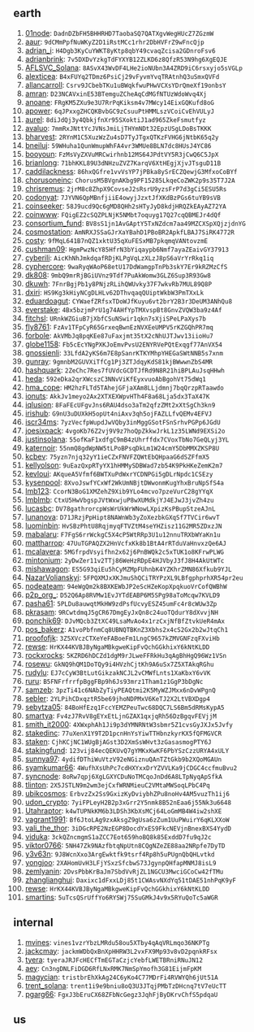 ## earth
1. [01node](https://keybase.io/01node): `DadnDZbFH5BHHRHD7TaobaSQ7QATXgvWegHUcZ7ZGzmW`
1. [aaur](https://keybase.io/aaur): `9dCMmPpfNuWKyZ2D1iRstMCc1rhr2DbHVFrZ9wFncQjp`
1. [adrian_i](https://keybase.io/adrian_i): `H4Dgb3KyCuYWKT8yKtp8qbY49cvaqZcisa2GDnroFsv6`
1. [adrianbrink](https://keybase.io/adrianbrink): `7v5DXDvYzkgTdFYXYB12ZLKD6z8QfzR53N9hg6XgEQJE`
1. [AFLSVC_Solana](https://keybase.io/AFLSVC_Solana): `8ASvX43WvDF4LHe2ioNUbn3A4ZRD9iC6rsxyjo5sVGLp`
1. [alexticea](https://keybase.io/alexticea): `B4xFUYq2TDmz6PsiCj29vFyvmYvqTRAtnhQ3uSmxQVFd`
1. [allancarroll](https://keybase.io/allancarroll): `Csrv9JCbebTKu1uBWqkfwuPHwVCXsYDrQmeXf19onbsY`
1. [amran](https://keybase.io/amran): `D23NCAVxinE53BTemguZCheAqCdMGfNTUzWdoWvq4Xj`
1. [anoane](https://keybase.io/anoane): `FRgKM5ZXu9e3U7RrPqKiksm4v7MWcy14EixGQKufd8oG`
1. [apower](https://keybase.io/apower): `6qJPxxgZHCQKBvbGC9zCsuuPtHMMLszVCoiCvEhVULyJ`
1. [aurel](https://keybase.io/aurel): `8diJdQj3y4QbkjfnXr95SXoktiJ1ad965ZkeFsmutfyz`
1. [avaluo](https://keybase.io/avaluo): `7mmRxJNttYcJVNsJmiLjTHYmNDt32EpzUSgLDoBsTKKK`
1. [bharvest](https://keybase.io/bharvest): `2RYnM1C5XuzWzZu4sD7TyJTgxQTKzFVHG6jNtbK65q2y`
1. [bneiluj](https://keybase.io/bneiluj): `59WHuha1QunWmupWhFA4vr3WMUe8BLN7dc8HUsJ4YC86`
1. [booyoun](https://keybase.io/booyoun): `FzMsVyZXVuMRCwirhnb12MS64JPdtVY5R3jCwQ6C5JpX`
1. [brianlong](https://keybase.io/brianlong): `71bhKKL89U3dNHzuZVZ7KarqV6XtHEgjXjvJTsguD11B`
1. [caddilackness](https://keybase.io/caddilackness): `86hxQGfre1vvVsYP7jPBka8ySrECZQewjG3MfxoCoBYf`
1. [chorusoneinc](https://keybase.io/chorusoneinc): `ChorusM5BVgnAKbg9PF15285LkqeCoZWK2p9s35T7J2A`
1. [chrisremus](https://keybase.io/chrisremus): `2jrM8c8ZhpX9CovseJ2sRsrU9yzsFrP7d3gCi5ESU5Rs`
1. [codonyat](https://keybase.io/codonyat): `7JYVN6QpMBnfjiiE4owyjJzxtJfXKdBzPGs6tuYB9sVB`
1. [coinseeker](https://keybase.io/coinseeker): `58J9ucd9Qc6gMD8QHh2sHTyJyD8kdjHRQZkEAyAZ72YA`
1. [coinwww](https://keybase.io/coinwww): `FQigEZ2cSQZPLNjK5NMbt7oquyg17Q27cqQBMEJr4dQf`
1. [consortium_fund](https://keybase.io/consortium_fund): `BV8sS1jn1AvGAptY5TxNZdcm7aa49MZCXSpXQjzjdnYG`
1. [cosmostation](https://keybase.io/cosmostation): `AmNRXJSSaGJrXaYBahD1PBoBR2ApkfLBAJ7SiRK4772R`
1. [costy](https://keybase.io/costy): `9fMqL641B7nQZ1xktU35qXuFESxMB7pkqmqVANtovzmE`
1. [cushman09](https://keybase.io/cushman09): `HgmPwzNcY85HfrN3bYiqaypb6Nmf7ayaZEaivGY37913`
1. [cyberili](https://keybase.io/cyberili): `AicKhNhJmkdqafRDjKLPgVqLzXLzJ8pS6aVrYrRkq1iq`
1. [cyphercore](https://keybase.io/cyphercore): `9waRyqWAoP68etU17DdWamgpTnPb3skY7Er9kRZMzCfS`
1. [dk808](https://keybase.io/dk808): `9mbQ9mrRjBGiUVnz9Tdf7PuAkWomw3GLZ6Sup3R93Gw8`
1. [dkuwh](https://keybase.io/dkuwh): `7FnrBgjPb1y8PNjzRLihQWUvky37F7wkvRb7MUL89Q8P`
1. [dxiri](https://keybase.io/dxiri): `HS9Kg3kHiyNCgDLHLv62DThvqaqQUiptWkbW3PmTXxLk`
1. [eduardoagut](https://keybase.io/eduardoagut): `CYWaefZRfsxTDoWJfKuyu6vt2brY2B3r3DeUM3ANhQu8`
1. [everstake](https://keybase.io/everstake): `4Bx5bzjmPrU1g74AHfYpTMXvspBt8GnvZVQW3ba9z4Af`
1. [fitchsl](https://keybase.io/fitchsl): `URnkWZGiuB7jXbfCSuNSwir1qkn7sXjiSPeLPaXys7b`
1. [fly8761](https://keybase.io/fly8761): `FzAv1TFpCyR65GrxeqBwnEzNVXEeUMPV5rKZGQhPR7mq`
1. [forbole](https://keybase.io/forbole): `AkVMbJq8pqKEe87uFaxjmt35tX2cNhUJTJwv13iioHu7`
1. [globe1158](https://keybase.io/globe1158): `Fb5cEcYNgPXKJoEmvPvsU2ENYRVePQtExqgf77AnVX54`
1. [gnossienli](https://keybase.io/gnossienli): `33LfdA2yKS6m7E8pSanrKTKYMhpYHEGaSWtNNB5s7xnm`
1. [gunray](https://keybase.io/gunray): `9gmnbM2GUVXiTfCg1Pj3ZTJdqyKdS81kjBWwwnZbS4MR`
1. [hashquark](https://keybase.io/hashquark): `2ZeChc7Res7fUVdcGCDTJfRd9N8R21hiBPLAuJsqHHwh`
1. [heda](https://keybase.io/heda): `592eDka2qrXWcszC3NNvViKfEyxvuoAbBgohVt75dWq1`
1. [hma_cope](https://keybase.io/hma_cope): `HM2hzFLTd5TAhejGFjaXAm8LLjdmnj7bqQrzpRTaawdo`
1. [ionuts](https://keybase.io/ionuts): `AkkJv1meyo2Ax2XTXEXWpvHTh4F8a68Lja5dx3TaX47K`
1. [iqlusion](https://keybase.io/iqlusion): `8FaFEcUFgvJns6RAU4dso3aTm2qfzZMt2xXtSgCh3kn9`
1. [irishub](https://keybase.io/irishub): `G9nU3uDUXkH5opUt4niAxv3qh5ojFAZLLfvQEMv4EFVJ`
1. [iscr34ms](https://keybase.io/iscr34ms): `7yzVecfpWupdJwVQby3inMggGSotFSnSrhvPGPp6JGdU`
1. [joesixpack](https://keybase.io/joesixpack): `4vgoKb76Z2vj9V9z7hoQpZkkwJrkL1z35LWNd9EXSi2o`
1. [justinsolana](https://keybase.io/justinsolana): `55ofKaF1xdfgC9mB4zUhrffdx7CVoxTbNo7GeQLyj3YL`
1. [katernoir](https://keybase.io/katernoir): `55nmQ8gdWpNW5tLPoBPsqDkLm1W24cmY5DbMMXZKSP8U`
1. [kcbev](https://keybase.io/kcbev): `75yzn7njq32yY1ieCZxFNVFZQWtEbQHpaaG6dSZFfmX5`
1. [kellyolson](https://keybase.io/kellyolson): `9uEazQxpRTyYX1hHMMySDBWad7zb54K9PkHKeZemK2m7`
1. [kevloui](https://keybase.io/kevloui): `AKqueA5Vfmf6BWTXuPdWxrYCDNPGi5gDLrNpdc1CSEzy`
1. [kysenpool](https://keybase.io/kysenpool): `8XvoJswfYCxWf2WkUmNBjtDWwonmKugYhxBruNpSfS4a`
1. [lmb123](https://keybase.io/lmb123): `CcorN3BoG1XMZehZ9Xib9YLo4mcvo7pzeVurC28gYYqX`
1. [lmblmb](https://keybase.io/lmblmb): `CtxU5HwVbgspJVtWxwjuP8wXUMdkjYJ4EJwJ3jvZh4zu`
1. [lucasbc](https://keybase.io/lucasbc): `DV78gathrorcpWsWrUkWrWNowLXpizKsPBupStzeAJnL`
1. [lunanova](https://keybase.io/lunanova): `D71JRzjPpHipt8NAWnWb3yZoXezbkGXqSf7TVCir6wvT`
1. [luominbin](https://keybase.io/luominbin): `HvSBzPhtU8RqjmyqFTVZtM4seYHZisz11G2MR5ZDxzJN`
1. [mabalaru](https://keybase.io/mabalaru): `F7FgS6rrWckgC5X4cP5WtRRp3U1u12nnuTRXbWYaKn1u`
1. [mattharrop](https://keybase.io/mattharrop): `47UuTGPAQZX2HnVcfxKk8b1BtA4rRTduVaHnvxzQe6AJ`
1. [mcalavera](https://keybase.io/mcalavera): `5MGfrpdVsyifhn2x62j6PnBWQk2c5xTUK1o8KFrwPLWG`
1. [mintonium](https://keybase.io/mintonium): `2yDwZer11v2TTj86WeHzRDpE4HJVbyJ3fJ8H4AkUtWTc`
1. [mishawagon](https://keybase.io/mishawagon): `ES5G93qiEu5hCyMZMpFUhnbK4YZKhrZMN86Xfkub9YJL`
1. [NazarVolianskyi](https://keybase.io/NazarVolianskyi): `5FPQXMJxXKJmuShQCiTRYPzXL9LBfgphprhXR54pr2eu`
1. [nodeateam](https://keybase.io/nodeateam): `94eWgQm2k8BXKEWbJP2eScHZeKopXpqkuoVrCofQWBhW`
1. [p2p_org_](https://keybase.io/p2p_org_): `D52Q6Ap8RVMw1EvJYTdEABP6M5SPg98aToMcqw7KVLD9`
1. [pasha61](https://keybase.io/pasha61): `5PLDu8auwqtMkHW9zdPsfUcvyESZ45umFc4r8cWUw3Zp`
1. [pkrasam](https://keybase.io/pkrasam): `9RCwtdmqJ5gCR67DmgEyJxQn8c24uoTQdurY8dXvvjNH`
1. [ponchik69](https://keybase.io/ponchik69): `DJvMQcb3ZtXC49LsaMvAo4x1rzCxjNfBfZtvkUeR4mAx`
1. [pos_bakerz](https://keybase.io/pos_bakerz): `A1voPbfnmCq8UBNQTBKnZ3Xbhs2x4cS2Gx2b2wJtqCh1`
1. [proofofjk](https://keybase.io/proofofjk): `3Z5XVczCTXeYeFABoeFm1LngC9657kZMVGNFzqFXviHb`
1. [rewse](https://keybase.io/rewse): `HrKX44KVBJByNgaMBkgweKipFvQchGGkhixY6kNtKLDD`
1. [rockxrocks](https://keybase.io/rockxrocks): `5KZRD6hDCZd1dgM9rJLweFFRkHu3qAgBhHgQ96Wz1VSn`
1. [rosewu](https://keybase.io/rosewu): `GkNQ9hQM1DoTQy9i4HVzhCjtKh9A6uSx7Z5XTAkqRGhu`
1. [rudylu](https://keybase.io/rudylu): `EJ7cCyW3BtLutGikzakNCJL2vCMWfLnts1XaKbxY6vVK`
1. [ruru](https://keybase.io/ruru): `B5FNFrfrrfpBggFBp9h6Js93mrz1Tham1z1GgP3bDgNc`
1. [samzeb](https://keybase.io/samzeb): `3pzTi41c6NAbZyTiyPEAQtmi2K5MyWZJMxx6nDvWPgnQ`
1. [sebler](https://keybase.io/sebler): `2YLPihCDxqztR5be69jhoNDPMxV6KeTJ2X2LtVBXDgp4`
1. [sebytza05](https://keybase.io/sebytza05): `84BoHfEzq1FccYEMZPeuTwc68DQC7LS6Bm5dRMsKypA5`
1. [smartya](https://keybase.io/smartya): `Fv4zJ7RvV8gEYxEtLjnGZAX1qxjqRh56DzBgqvFEVjjM`
1. [smith_it2000](https://keybase.io/smith_it2000): `4XWxphAh1Ji9p3dYMNRNtW3sbmr5Z1cvsGyJXJx5Jvfy`
1. [stakedinc](https://keybase.io/stakedinc): `77uXenX1Y9T2D1pcnHnYsYiwTTHbnzkyrKX5fQFMGVCR`
1. [staken](https://keybase.io/staken): `CjhKCjNC1WUgBjAGst3D2XmSsWHvt3zGasasmogPTY6J`
1. [stakingfund](https://keybase.io/stakingfund): `123vij84ecQEKUvQ7gYMKxKwKF6PbYSzCzzURYA4xULY`
1. [sunnya97](https://keybase.io/sunnya97): `4ydifDThiWuVtzV92eNGiznuQAnTZtGkb9b2XQoMGAUn`
1. [syamkumar66](https://keybase.io/syamkumar66): `4WufhXsUhPc7cdHXYxxDrYZVVLKa9jCDGC4ccfmuBvu2`
1. [syncnode](https://keybase.io/syncnode): `8oRw7qpj6XgLGXYCDuNoTMCqoJnDd6A8LTpNyqApSfkA`
1. [tlinton](https://keybase.io/tlinton): `2X5JSTLN9m2wm3ejCxfWRNMieuC2VMtaMWSoqLPbC4Pq`
1. [ubikcosmos](https://keybase.io/ubikcosmos): `ErbvzZx2Ss9GxizKyDviybhZPu8noHv4AM5vuzTh1ij6`
1. [udon_crypto](https://keybase.io/udon_crypto): `7yiFPLeyH2B2p3xGrr2Y5nmk8B52nEaa6j55Nk3u6648`
1. [Utahraptor](https://keybase.io/Utahraptor): `k4wTUPNkKM6b3LDSh3KbXsMCj64LoGmMB4W4iw2shXE`
1. [vagrant1991](https://keybase.io/vagrant1991): `Bf6JtoLAg9zxAksgZ9gUsa6zZum1UuPWuirY6qKLXXoW`
1. [vali_the_thor](https://keybase.io/vali_the_thor): `3iDGcRPE2NzEGP8DocdYxES9FkcNEVjnBnexBXS4YydD`
1. [viduka](https://keybase.io/viduka): `3ckQZncmgmS1aZCC7Eot659hoBQ8k85ExddD7fu9qJ2c`
1. [viktor0766](https://keybase.io/viktor0766): `5NH47Zk9NAzfbtqNpUtn8CQgNZeZE88aa2NRpfe7DyTD`
1. [y3v63n](https://keybase.io/y3v63n): `9J8WcnXxo3ArgEwktfk9tsrf4Rp8h5uPUgnQbQHLvtkd`
1. [yongjoo](https://keybase.io/yongjoo): `2XAHomUvH3LFjYSxzSfcbwS73JgynpQHfapMNMJ8isL9`
1. [zemlyanin](https://keybase.io/zemlyanin): `2DvsPbbKrBaJm7SbdVvRjZL1NGCU3MwciGCoCw42fTMu`
1. [zhanglianghui](https://keybase.io/zhanglianghui): `Daxixc1dFxxLDj85t1CWAsvNXdYq51tDAE51nhPqK9yF`
1. [rewse](https://keybase.io/rewse): `HrKX44KVBJByNgaMBkgweKipFvQchGGkhixY6kNtKLDD`
1. [smartins](https://keybase.io/smartins): `5uTcsQSrUffYo6RYSWj75SuGMkJ4v9x5RYuQoTc5aWGR`
## internal
1. [mvines](https://keybase.io/mvines): `vines1vzrYbzLMRdu58ou5XTby4qAqVRLmqo36NKPTg`
1. [jackcmay](https://keybase.io/jackcmay): `jackmWDbQxBnXpHHRW3L2vxFX9Mp93v8vD2pqnkRFsx`
1. [tyera](https://keybase.io/tyera): `tyeraJRJFcHECfTmEGTaCzjcYebfLWETBRniRNuJN12`
1. [aey](https://keybase.io/aey): `Cn3ngDNLFiDGD6RfLNxRMK7NmSpYmofh3G81EijmFpKM`
1. [magycian](https://keybase.io/magycian): `tristbrEhXkAg24C6yKo4C77MDrFi4RVWYQh6jUt51A`
1. [trent_solana](https://keybase.io/trent_solana): `trent1i9e9bniu8oQ3U3JTqjPMbTzDHcnq7tV7eUcTT`
1. [pgarg66](https://keybase.io/pgarg66): `FgxJ3bEruCX68ZFbNcGegz3JqhFjByDKrvChfS5pdqaU`
## us
